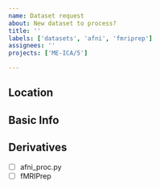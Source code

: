 ```yaml
---
name: Dataset request
about: New dataset to process?
title: ''
labels: ['datasets', 'afni', 'fmriprep']
assignees: ''
projects: ['ME-ICA/5']

---
```

## Location


## Basic Info


## Derivatives

- [ ] afni_proc.py
- [ ] fMRIPrep
